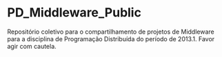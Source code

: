 PD_Middleware_Public
====================

Repositório coletivo para o compartilhamento de projetos de Middleware para a disciplina de Programação Distribuída do período de 2013.1. Favor agir com cautela.